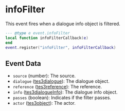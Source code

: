 # infoFilter

This event fires when a dialogue info object is filtered.

```lua
--- @type e event.infoFilter
local function infoFilterCallback(e)
end
event.register("infoFilter", infoFilterCallback)
```

## Event Data

* `source` (number): The source.
* `dialogue` ([tes3dialogue](../../types/tes3dialogue)): The dialogue object.
* `reference` ([tes3reference](../../types/tes3reference)): The reference.
* `info` ([tes3dialogueInfo](../../types/tes3dialogueInfo)): The dialogue info object.
* `passes` (boolean): Indicates if the filter passes.
* `actor` ([tes3object](../../types/tes3object)): The actor.

